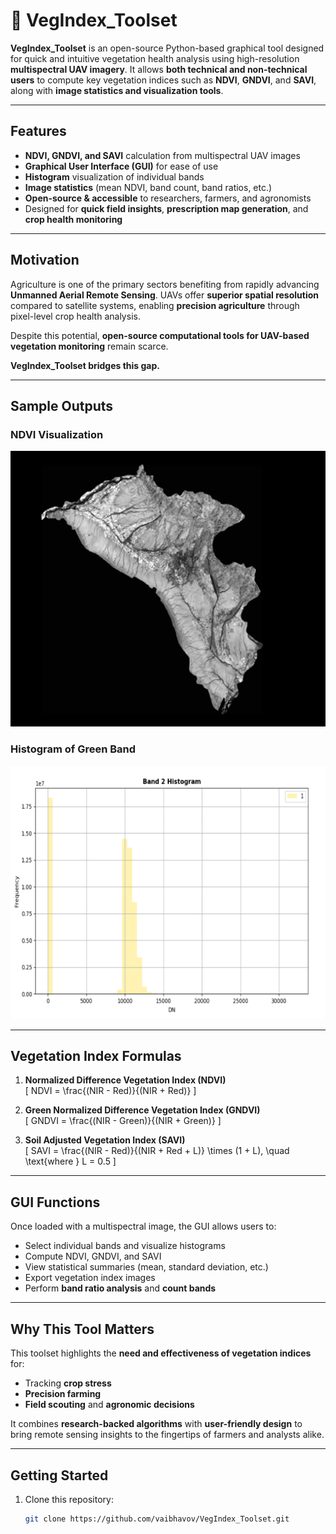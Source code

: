 # 🌿 VegIndex_Toolset

**VegIndex_Toolset** is an open-source Python-based graphical tool designed for quick and intuitive vegetation health analysis using high-resolution **multispectral UAV imagery**. It allows **both technical and non-technical users** to compute key vegetation indices such as **NDVI**, **GNDVI**, and **SAVI**, along with **image statistics and visualization tools**.

---

## Features

-  **NDVI, GNDVI, and SAVI** calculation from multispectral UAV images  
-  **Graphical User Interface (GUI)** for ease of use  
-  **Histogram** visualization of individual bands  
-  **Image statistics** (mean NDVI, band count, band ratios, etc.)  
-  **Open-source & accessible** to researchers, farmers, and agronomists  
-  Designed for **quick field insights**, **prescription map generation**, and **crop health monitoring**

---

## Motivation

Agriculture is one of the primary sectors benefiting from rapidly advancing **Unmanned Aerial Remote Sensing**. UAVs offer **superior spatial resolution** compared to satellite systems, enabling **precision agriculture** through pixel-level crop health analysis.

Despite this potential, **open-source computational tools for UAV-based vegetation monitoring** remain scarce.

**VegIndex_Toolset bridges this gap.**

---

## Sample Outputs

### NDVI Visualization  
![NDVI Image](results/NDVI_generation.png)

### Histogram of Green Band  
![Band Histogram](results/band2_histogram.png)

---

## Vegetation Index Formulas

1. **Normalized Difference Vegetation Index (NDVI)**  
   \[
   NDVI = \frac{(NIR - Red)}{(NIR + Red)}
   \]

2. **Green Normalized Difference Vegetation Index (GNDVI)**  
   \[
   GNDVI = \frac{(NIR - Green)}{(NIR + Green)}
   \]

3. **Soil Adjusted Vegetation Index (SAVI)**  
   \[
   SAVI = \frac{(NIR - Red)}{(NIR + Red + L)} \times (1 + L), \quad \text{where } L = 0.5
   \]

---

## GUI Functions

Once loaded with a multispectral image, the GUI allows users to:

- Select individual bands and visualize histograms  
- Compute NDVI, GNDVI, and SAVI  
- View statistical summaries (mean, standard deviation, etc.)  
- Export vegetation index images  
- Perform **band ratio analysis** and **count bands**

---

## Why This Tool Matters

This toolset highlights the **need and effectiveness of vegetation indices** for:

- Tracking **crop stress**  
- **Precision farming**  
- **Field scouting** and **agronomic decisions**

It combines **research-backed algorithms** with **user-friendly design** to bring remote sensing insights to the fingertips of farmers and analysts alike.

---

## Getting Started

1. Clone this repository:
   ```bash
   git clone https://github.com/vaibhavov/VegIndex_Toolset.git
